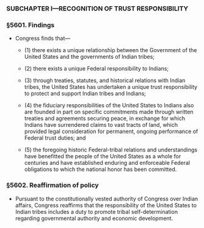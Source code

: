 ### SUBCHAPTER I—RECOGNITION OF TRUST RESPONSIBILITY

### §5601. Findings
* Congress finds that—

  * (1) there exists a unique relationship between the Government of the United States and the governments of Indian tribes;

  * (2) there exists a unique Federal responsibility to Indians;

  * (3) through treaties, statutes, and historical relations with Indian tribes, the United States has undertaken a unique trust responsibility to protect and support Indian tribes and Indians;

  * (4) the fiduciary responsibilities of the United States to Indians also are founded in part on specific commitments made through written treaties and agreements securing peace, in exchange for which Indians have surrendered claims to vast tracts of land, which provided legal consideration for permanent, ongoing performance of Federal trust duties; and

  * (5) the foregoing historic Federal-tribal relations and understandings have benefitted the people of the United States as a whole for centuries and have established enduring and enforceable Federal obligations to which the national honor has been committed.

### §5602. Reaffirmation of policy
* Pursuant to the constitutionally vested authority of Congress over Indian affairs, Congress reaffirms that the responsibility of the United States to Indian tribes includes a duty to promote tribal self-determination regarding governmental authority and economic development.